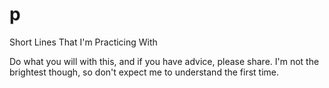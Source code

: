 # p
Short Lines That I'm Practicing With

Do what you will with this, and if you have advice, please share. I'm not the brightest though, so don't expect me to understand the first time.
